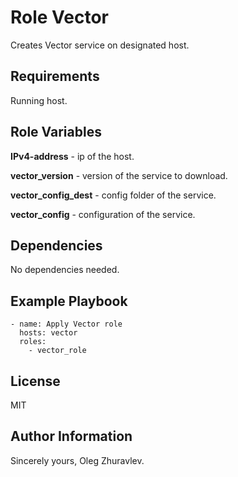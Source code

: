 Role Vector
=========

Creates Vector service on designated host.

Requirements
------------

Running host.

Role Variables
--------------

**IPv4-address** - ip of the host.

**vector_version** - version of the service to download.

**vector_config_dest** - config folder of the service.

**vector_config** - configuration of the service.

Dependencies
------------

No dependencies needed.

Example Playbook
----------------

````
- name: Apply Vector role
  hosts: vector
  roles:
    - vector_role
````

License
-------

MIT

Author Information
------------------

Sincerely yours, Oleg Zhuravlev.
